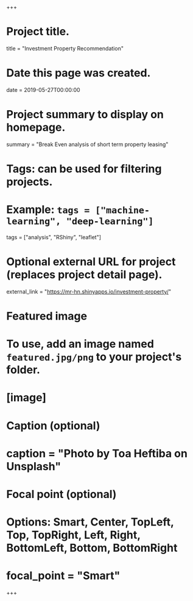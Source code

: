 +++
# Project title.
title = "Investment Property Recommendation"

# Date this page was created.
date = 2019-05-27T00:00:00

# Project summary to display on homepage.
summary = "Break Even analysis of short term property leasing"

# Tags: can be used for filtering projects.
# Example: `tags = ["machine-learning", "deep-learning"]`
tags = ["analysis", "RShiny", "leaflet"]

# Optional external URL for project (replaces project detail page).
external_link = "https://mr-hn.shinyapps.io/investment-property/"


# Featured image
# To use, add an image named `featured.jpg/png` to your project's folder. 
# [image]
# Caption (optional)
# caption = "Photo by Toa Heftiba on Unsplash"

# Focal point (optional)
# Options: Smart, Center, TopLeft, Top, TopRight, Left, Right, BottomLeft, Bottom, BottomRight
# focal_point = "Smart"
+++
